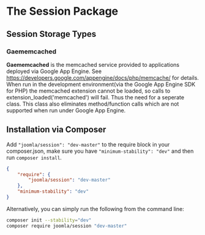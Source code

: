 # The Session Package

## Session Storage Types

### Gaememcached


**Gaememcached** is the memcached service provided to applications deployed via Google App Engine.  See https://developers.google.com/appengine/docs/php/memcache/ for details.  When run in the development environment(via the Google App Engine SDK for PHP) the memcached extension cannot be loaded, so calls to extension_loaded('memcached') will fail.  Thus the need for a seperate class.  This class also eliminates method/function calls which are not supported when run under Google App Engine.


## Installation via Composer

Add `"joomla/session": "dev-master"` to the require block in your composer.json, make sure you have `"minimum-stability": "dev"` and then run `composer install`.

```json
{
	"require": {
		"joomla/session": "dev-master"
	},
	"minimum-stability": "dev"
}
```

Alternatively, you can simply run the following from the command line:

```sh
composer init --stability="dev"
composer require joomla/session "dev-master"
```
